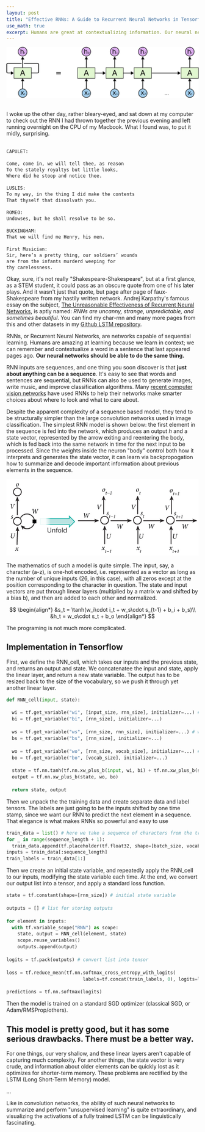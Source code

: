 ```yaml
---
layout: post
title: "Effective RNNs: A Guide to Recurrent Neural Networks in Tensorflow"
use_math: true
excerpt: Humans are great at contextualizing information. Our neural networks should be too.<br><br><img src="/images/RNN-unrolled.png" style="width: 90%"><br><br>
---
```


<img src="/images/RNN-unrolled.png"><br><br>

I woke up the other day, rather bleary-eyed, and sat down at my computer to check out the RNN I had thrown together the previous evening and left running overnight on the CPU of my Macbook. What I found was, to put it midly, surprising.

```

CAPULET:

Come, come in, we will tell thee, as reason
To the stately royaltys but little looks,
Where did he stoop and notice thee.

LUSLIS:
To my way, in the thing I did make the contents
That thyself that dissolvath you.

ROMEO:
Undowses, but he shall resolve to be so.

BUCKINGHAM:
That we will find me Henry, his men.

First Musician:
Sir, here’s a pretty thing, our soldiers’ wounds
are from the infants murderd weeping for
thy carelessness.
```

Okay, sure, it's not really "Shakespeare-Shakespeare", but at a first glance, as a STEM student, it could pass as an obscure quote from one of his later plays. And it wasn't just that quote, but page after page of faux-Shakespeare from my hastily written network. Andrej Karpathy's famous essay on the subject, [The Unreasonable Effectiveness of Recurrent Neural Networks](http://karpathy.github.io/2015/05/21/rnn-effectiveness/), is aptly named: *RNNs are uncanny, strange, unpredictable, and sometimes beautiful*. You can find my char-rnn and many more pages from this and other datasets in my [Github LSTM repository](https://github.com/ja3067/char-rnn-tensorflow).

RNNs, or Recurrent Neural Networks, are networks capable of sequential learning. Humans are amazing at learning because we learn in context; we can remember and contextualize a word in a sentence that last appeared pages ago. **Our neural networks should be able to do the same thing.**

RNN inputs are sequences, and one thing you soon discover is that **just about anything can be a sequence**. It's easy to see that words and sentences are sequential, but RNNs can also be used to generate images, write music, and improve classification algorithms. Many [recent computer vision networks](https://arxiv.org/abs/1412.7755) have used RNNs to help their networks make smarter choices about where to look and what to care about.

Despite the apparent complexity of a sequence based model, they tend to be structurally simpler than the large convolution networks used in image classification. The simplest RNN model is shown below: the first element in the sequence is fed into the network, which produces an output *h* and a state vector, represented by the arrow exiting and reentering the body, which is fed back into the same network in time for the next input to be processed. Since the weights inside the neuron "body" control both how it interprets and generates the state vector, it can learn via backpropogation how to summarize and decode important information about previous elements in the sequence.

![Unrolled RNN](/images/rnn.jpg)

The mathematics of such a model is quite simple. The input, say, a character (a-z), is one-hot encoded, i.e. represented as a vector as long as the number of unique inputs (26, in this case), with all zeros except at the position corresponding to the character in question. The state and input vectors are put through linear layers (multiplied by a matrix w and shifted by a bias b), and then are added to each other and normalized.

$$
\begin{align*}
  &s_t = \tanh(w_i\cdot i_t + w_s\cdot s_{t-1} + b_i + b_s)\\
  &h_t = w_o\cdot s_t + b_o
\end{align*}
$$

The programing is not much more complicated.

## Implementation in Tensorflow

First, we define the RNN_cell, which takes our inputs and the previous state, and returns an output and state. We concatenatee the input and state, apply the linear layer, and return a new state variable. The output has to be resized back to the size of the vocabulary, so we push it through yet another linear layer. 


```python
def RNN_cell(input, state):

  wi = tf.get_variable("wi", [input_size, rnn_size], initializer=...) # weight and bias for input
  bi = tf.get_variable("bi", [rnn_size], initializer=...)
  
  ws = tf.get_variable("ws", [rnn_size, rnn_size], initializer=...) # weight and bias for state vector
  bs = tf.get_variable("bs", [rnn_size], initializer=...)
  
  wo = tf.get_variable("wo", [rnn_size, vocab_size], initializer=...) # weight and bias for decoding RNN output
  bo = tf.get_variable("bo", [vocab_size], initializer=...)

  state = tf.nn.tanh(tf.nn.xw_plus_b(input, wi, bi) + tf.nn.xw_plus_b(state, ws, bs))
  output = tf.nn.xw_plus_b(state, wo, bo)
  
  return state, output
```
 
Then we unpack the the training data and create separate data and label tensors. The labels are just going to be the inputs shifted by one time stamp, since we want our RNN to predict the next element in a sequence. That elegance is what makes RNNs so powerful and easy to use
  
```python
train_data = list() # here we take a sequence of characters from the trianing data and store them in a list
for _ in range(sequence_length + 1):
  train_data.append(tf.placeholder(tf.float32, shape=[batch_size, vocabulary_size]))
inputs = train_data[:sequence_length]
train_labels = train_data[1:]
```

Then we create an initial state variable, and repeatedly apply the RNN_cell to our inputs, modifying the state variable each time. At the end, we convert our output list into a tensor, and apply a standard loss function.

```python
state = tf.constant(shape=[rnn_size]) # initial state variable

outputs = [] # list for storing outputs
 
for element in inputs:
  with tf.variable_scope("RNN") as scope:
    state, output = RNN_cell(element, state)
    scope.reuse_variables()
    outputs.append(output)

logits = tf.pack(outputs) # convert list into tensor

loss = tf.reduce_mean(tf.nn.softmax_cross_entropy_with_logits(
                            labels=tf.concat(train_labels, 0), logits=logits)
                            
predictions = tf.nn.softmax(logits)

```

Then the model is trained on a standard SGD optimizer (classical SGD, or Adam/RMSProp/others). 

## This model is pretty good, but it has some serious drawbacks. There must be a better way.

For one things, our very shallow, and these linear layers aren't capable of capturing much complexity. For another things, the state vector is very crude, and information about older elements can be quickly lost as it optimizes for shorter-term memory. These problems are rectified by the LSTM (Long Short-Term Memory) model.

...

Like in convolution networks, the ability of such neural networks to summarize and perform "unsupervised learning" is quite extraordinary, and visualizing the activations of a fully trained LSTM can be linguistically fascinating.
